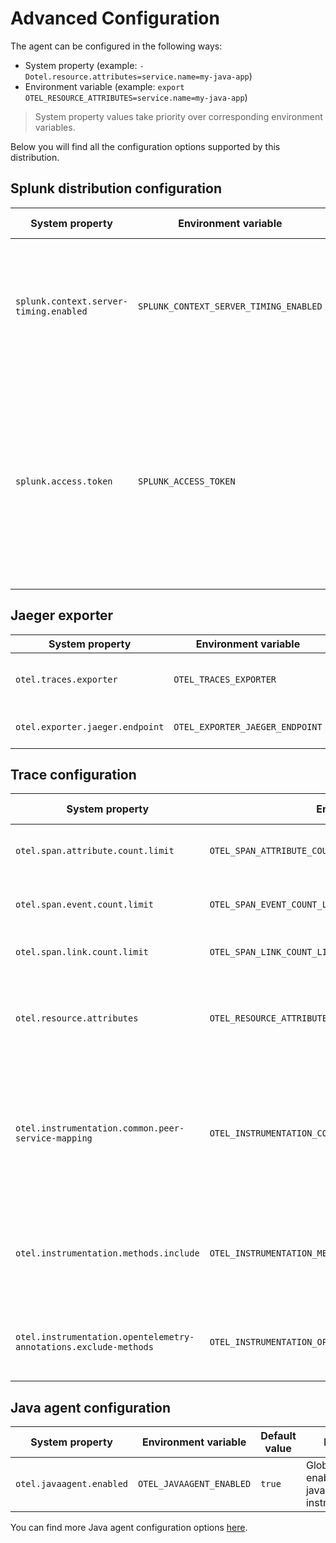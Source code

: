 # Advanced Configuration

The agent can be configured in the following ways:

* System property (example: `-Dotel.resource.attributes=service.name=my-java-app`)
* Environment variable (example: `export OTEL_RESOURCE_ATTRIBUTES=service.name=my-java-app`)

> System property values take priority over corresponding environment variables.

Below you will find all the configuration options supported by this distribution.

## Splunk distribution configuration

| System property                        | Environment variable                   | Default value  | Purpose |
| -------------------------------------- | -------------------------------------- | -------------- | ------- |
| `splunk.context.server-timing.enabled` | `SPLUNK_CONTEXT_SERVER_TIMING_ENABLED` | `false`        | Enables adding `Server-Timing` header to HTTP responses. See [this document](server-timing.md) for more information.
| `splunk.access.token`                  | `SPLUNK_ACCESS_TOKEN`                  | unset          | (Optional) Auth token allowing exporters to communicate directly with the Splunk cloud, passed as `X-SF-TOKEN` header. Currently only the [Jaeger exporter](#jaeger-exporter) supports this property.

## Jaeger exporter

| System property                 | Environment variable              | Default value                    | Description |
| ------------------------------- | --------------------------------- | -------------------------------- | ----------- |
| `otel.traces.exporter`          | `OTEL_TRACES_EXPORTER`            | `jaeger-thrift-splunk`           | Select the span exporter to use.
| `otel.exporter.jaeger.endpoint` | `OTEL_EXPORTER_JAEGER_ENDPOINT`   | `http://localhost:9080/v1/trace` | The Jaeger endpoint to connect to.

## Trace configuration

| System property                                                  | Environment variable                                             | Default value | Purpose |
| ---------------------------------------------------------------- | ---------------------------------------------------------------- | ------------- | ------- |
| `otel.span.attribute.count.limit`                                | `OTEL_SPAN_ATTRIBUTE_COUNT_LIMIT`                                | unlimited     | Maximum number of attributes per span.
| `otel.span.event.count.limit`                                    | `OTEL_SPAN_EVENT_COUNT_LIMIT`                                    | unlimited     | Maximum number of events per span.
| `otel.span.link.count.limit`                                     | `OTEL_SPAN_LINK_COUNT_LIMIT`                                     | `1000`        | Maximum number of links per span.
| `otel.resource.attributes`                                       | `OTEL_RESOURCE_ATTRIBUTES`                                       | unset         | Comma-separated list of resource attributes added to every reported span. <details><summary>Example</summary>`key1=val1,key2=val2`</details>
| `otel.instrumentation.common.peer-service-mapping`               | `OTEL_INSTRUMENTATION_COMMON_PEER_SERVICE_MAPPING`               | unset         | Used to add a `peer.service` attribute by specifying a comma separated list of mapping from hostnames or IP addresses. <details><summary>Example</summary>If set to `1.2.3.4=cats-service,dogs-service.serverlessapis.com=dogs-api`, requests to `1.2.3.4` will have a `peer.service` attribute of `cats-service` and requests to `dogs-service.serverlessapis.com` will have one of `dogs-api`.</details>
| `otel.instrumentation.methods.include`                           | `OTEL_INSTRUMENTATION_METHODS_INCLUDE`                           | unset         | Same as adding `@WithSpan` annotation functionality for the target method string. <details><summary>Format</summary>`my.package.MyClass1[method1,method2];my.package.MyClass2[method3]`</details>
| `otel.instrumentation.opentelemetry-annotations.exclude-methods` | `OTEL_INSTRUMENTATION_OPENTELEMETRY_ANNOTATIONS_EXCLUDE_METHODS` | unset         | Suppress `@WithSpan` instrumentation for specific methods. <details><summary>Format</summary>`my.package.MyClass1[method1,method2];my.package.MyClass2[method3]`</details>

## Java agent configuration

| System property          | Environment variable     | Default value  | Purpose                                          |
| ------------------------ | ------------------------ | -------------- | -------------------------------------------------|
| `otel.javaagent.enabled` | `OTEL_JAVAAGENT_ENABLED` | `true`         | Globally enables javaagent auto-instrumentation. |

You can find more Java agent configuration
options [here](https://github.com/open-telemetry/opentelemetry-java-instrumentation/blob/main/docs/agent-config.md).
